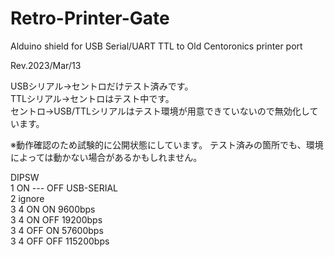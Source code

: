 # Retro-Printer-Gate
Alduino shield for USB Serial/UART TTL to Old Centoronics printer port 

Rev.2023/Mar/13

USBシリアル→セントロだけテスト済みです。  
TTLシリアル→セントロはテスト中です。  
セントロ→USB/TTLシリアルはテスト環境が用意できていないので無効化しています。  

※動作確認のため試験的に公開状態にしています。
テスト済みの箇所でも、環境によっては動かない場合があるかもしれません。

DIPSW  
1 ON --- OFF USB-SERIAL  
2 ignore  
3 4 ON ON   9600bps  
3 4 ON OFF  19200bps  
3 4 OFF ON  57600bps  
3 4 OFF OFF 115200bps  

